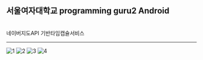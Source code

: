 ## 서울여자대학교 programming guru2 Android
<br>
네이버지도API 기반타임캡슐서비스

<hr>

![1](https://github.com/user-attachments/assets/296f5119-2408-4601-b032-5b1eb3d4efb3)
![2](https://github.com/user-attachments/assets/cf61fe14-b0e4-4f93-ac54-8fbfde9f550a)
![3](https://github.com/user-attachments/assets/d3664075-669d-4ccd-9e9c-d86bd7da380f)
![4](https://github.com/user-attachments/assets/2f95b63f-07c9-4e0f-ba36-003a2541ea42)
